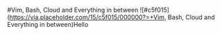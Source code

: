 #Vim, Bash, Cloud and Everything in between
![#c5f015](https://via.placeholder.com/15/c5f015/000000?=+Vim, Bash, Cloud and Everything in between)Hello

